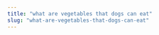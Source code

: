 ```yaml
---
title: "what are vegetables that dogs can eat"
slug: "what-are-vegetables-that-dogs-can-eat"
---
```


